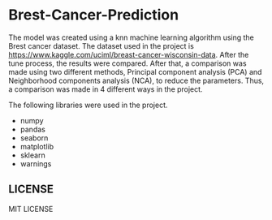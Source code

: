 # Brest-Cancer-Prediction

The model was created using a knn machine learning algorithm using the Brest cancer dataset. The dataset used in the project is https://www.kaggle.com/uciml/breast-cancer-wisconsin-data. After the tune process, the results were compared. After that, a comparison was made using two different methods, Principal component analysis (PCA) and Neighborhood components analysis (NCA), to reduce the parameters. Thus, a comparison was made in 4 different ways in the project.

The following libraries were used in the project.

- numpy
- pandas
- seaborn
- matplotlib
- sklearn
- warnings

## LICENSE
MIT LICENSE
